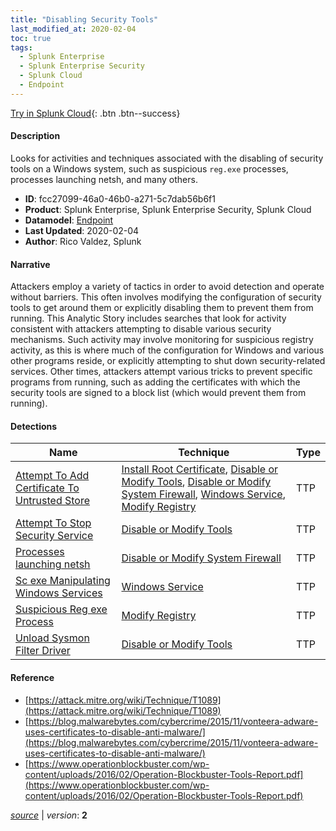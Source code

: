 ```yaml
---
title: "Disabling Security Tools"
last_modified_at: 2020-02-04
toc: true
tags:
  - Splunk Enterprise
  - Splunk Enterprise Security
  - Splunk Cloud
  - Endpoint
---
```


[Try in Splunk Cloud](#https://www.splunk.com/en_us/software/splunk-cloud-platform.html){: .btn .btn--success}

#### Description

Looks for activities and techniques associated with the disabling of security tools on a Windows system, such as suspicious `reg.exe` processes, processes launching netsh, and many others.

- **ID**: fcc27099-46a0-46b0-a271-5c7dab56b6f1
- **Product**: Splunk Enterprise, Splunk Enterprise Security, Splunk Cloud
- **Datamodel**: [Endpoint](https://docs.splunk.com/Documentation/CIM/latest/User/Endpoint)
- **Last Updated**: 2020-02-04
- **Author**: Rico Valdez, Splunk

#### Narrative

Attackers employ a variety of tactics in order to avoid detection and operate without barriers. This often involves modifying the configuration of security tools to get around them or explicitly disabling them to prevent them from running. This Analytic Story includes searches that look for activity consistent with attackers attempting to disable various security mechanisms. Such activity may involve monitoring for suspicious registry activity, as this is where much of the configuration for Windows and various other programs reside, or explicitly attempting to shut down security-related services. Other times, attackers attempt various tricks to prevent specific programs from running, such as adding the certificates with which the security tools are signed to a block list (which would prevent them from running).

#### Detections

| Name        | Technique   | Type         |
| ----------- | ----------- |--------------|
| [Attempt To Add Certificate To Untrusted Store](/endpoint/attempt_to_add_certificate_to_untrusted_store/) | [Install Root Certificate](/tags/#install-root-certificate), [Disable or Modify Tools](/tags/#disable-or-modify-tools), [Disable or Modify System Firewall](/tags/#disable-or-modify-system-firewall), [Windows Service](/tags/#windows-service), [Modify Registry](/tags/#modify-registry) | TTP |
| [Attempt To Stop Security Service](/endpoint/attempt_to_stop_security_service/) | [Disable or Modify Tools](/tags/#disable-or-modify-tools) | TTP |
| [Processes launching netsh](/endpoint/processes_launching_netsh/) | [Disable or Modify System Firewall](/tags/#disable-or-modify-system-firewall) | TTP |
| [Sc exe Manipulating Windows Services](/endpoint/sc_exe_manipulating_windows_services/) | [Windows Service](/tags/#windows-service) | TTP |
| [Suspicious Reg exe Process](/endpoint/suspicious_reg_exe_process/) | [Modify Registry](/tags/#modify-registry) | TTP |
| [Unload Sysmon Filter Driver](/endpoint/unload_sysmon_filter_driver/) | [Disable or Modify Tools](/tags/#disable-or-modify-tools) | TTP |

#### Reference

* [https://attack.mitre.org/wiki/Technique/T1089](https://attack.mitre.org/wiki/Technique/T1089)
* [https://blog.malwarebytes.com/cybercrime/2015/11/vonteera-adware-uses-certificates-to-disable-anti-malware/](https://blog.malwarebytes.com/cybercrime/2015/11/vonteera-adware-uses-certificates-to-disable-anti-malware/)
* [https://www.operationblockbuster.com/wp-content/uploads/2016/02/Operation-Blockbuster-Tools-Report.pdf](https://www.operationblockbuster.com/wp-content/uploads/2016/02/Operation-Blockbuster-Tools-Report.pdf)



[*source*](https://github.com/splunk/security_content/tree/develop/stories/disabling_security_tools.yml) \| *version*: **2**
